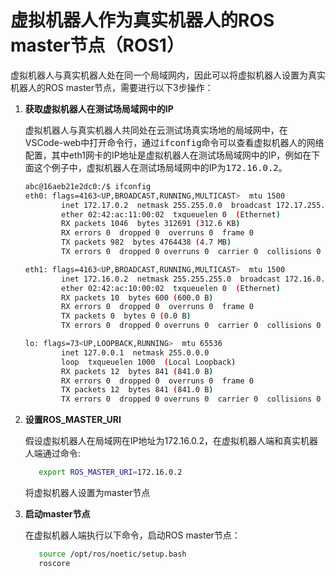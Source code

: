 # 虚拟机器人作为真实机器人的ROS master节点（ROS1）

虚拟机器人与真实机器人处在同一个局域网内，因此可以将虚拟机器人设置为真实机器人的ROS master节点，需要进行以下3步操作：




1. **获取虚拟机器人在测试场局域网中的IP**

   虚拟机器人与真实机器人共同处在云测试场真实场地的局域网中，在VSCode-web中打开命令行，通过<kbd>ifconfig</kbd>命令可以查看虚拟机器人的网络配置，其中eth1网卡的IP地址是虚拟机器人在测试场局域网中的IP，例如在下面这个例子中，虚拟机器人在测试场局域网中的IP为<kbd>172.16.0.2</kbd>。
   ```bash
   abc@16aeb21e2dc0:/$ ifconfig 
   eth0: flags=4163<UP,BROADCAST,RUNNING,MULTICAST>  mtu 1500
           inet 172.17.0.2  netmask 255.255.0.0  broadcast 172.17.255.255
           ether 02:42:ac:11:00:02  txqueuelen 0  (Ethernet)
           RX packets 1046  bytes 312691 (312.6 KB)
           RX errors 0  dropped 0  overruns 0  frame 0
           TX packets 982  bytes 4764438 (4.7 MB)
           TX errors 0  dropped 0 overruns 0  carrier 0  collisions 0

   eth1: flags=4163<UP,BROADCAST,RUNNING,MULTICAST>  mtu 1500
           inet 172.16.0.2  netmask 255.255.255.0  broadcast 172.16.0.255
           ether 02:42:ac:10:00:02  txqueuelen 0  (Ethernet)
           RX packets 10  bytes 600 (600.0 B)
           RX errors 0  dropped 0  overruns 0  frame 0
           TX packets 0  bytes 0 (0.0 B)
           TX errors 0  dropped 0 overruns 0  carrier 0  collisions 0

   lo: flags=73<UP,LOOPBACK,RUNNING>  mtu 65536
           inet 127.0.0.1  netmask 255.0.0.0
           loop  txqueuelen 1000  (Local Loopback)
           RX packets 12  bytes 841 (841.0 B)
           RX errors 0  dropped 0  overruns 0  frame 0
           TX packets 12  bytes 841 (841.0 B)
           TX errors 0  dropped 0 overruns 0  carrier 0  collisions 0
   ```




2. **设置ROS_MASTER_URI**
   
   假设虚拟机器人在局域网在IP地址为172.16.0.2，在虚拟机器人端和真实机器人端通过命令:
   ```bash
      export ROS_MASTER_URI=172.16.0.2
   ```
   将虚拟机器人设置为master节点




3. **启动master节点**
   
   在虚拟机器人端执行以下命令，启动ROS master节点：
   ```bash
      source /opt/ros/noetic/setup.bash
      roscore
   ```